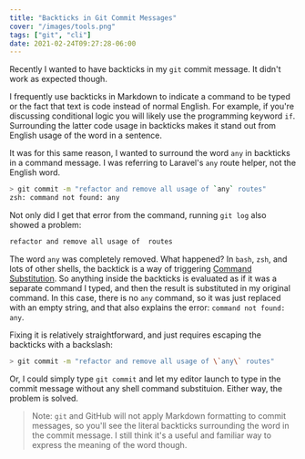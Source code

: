 ```yaml
---
title: "Backticks in Git Commit Messages"
cover: "/images/tools.png"
tags: ["git", "cli"]
date: 2021-02-24T09:27:28-06:00
---
```


Recently I wanted to have backticks in my `git` commit message. It didn't work as expected though.

<!--more-->

I frequently use backticks in Markdown to indicate a command to be typed or the fact that text is code instead of normal English. For example, if you're discussing conditional logic you will likely use the programming keyword `if`. Surrounding the latter code usage in backticks makes it stand out from English usage of the word in a sentence.

It was for this same reason, I wanted to surround the word `any` in backticks in a command message. I was referring to Laravel's `any` route helper, not the English word.

```zsh
> git commit -m "refactor and remove all usage of `any` routes"
zsh: command not found: any
```

Not only did I get that error from the command, running `git log` also showed a problem:
```zsh
refactor and remove all usage of  routes
```

The word `any` was completely removed. What happened? In `bash`, `zsh`, and lots of other shells, the backtick is a way of triggering [Command Substitution](http://www.gnu.org/software/bash/manual/html_node/Command-Substitution.html). So anything inside the backticks is evaluated as if it was a separate command I typed, and then the result is substituted in my original command. In this case, there is no `any` command, so it was just replaced with an empty string, and that also explains the error: `command not found: any`.

Fixing it is relatively straightforward, and just requires escaping the backticks with a backslash:
```zsh
> git commit -m "refactor and remove all usage of \`any\` routes"
```

Or, I could simply type `git commit` and let my editor launch to type in the commit message without any shell command substituion. Either way, the problem is solved.

> Note: `git` and GitHub will not apply Markdown formatting to commit messages, so you'll see the literal backticks surrounding the word in the commit message. I still think it's a useful and familiar way to express the meaning of the word though.